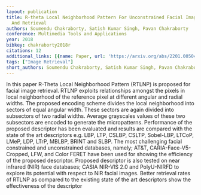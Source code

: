 ```yaml
---
layout: publication
title: R-theta Local Neighborhood Pattern For Unconstrained Facial Image Recognition
  And Retrieval
authors: Soumendu Chakraborty, Satish Kumar Singh, Pavan Chakraborty
conference: Multimedia Tools and Applications
year: 2018
bibkey: chakraborty2018r
citations: 12
additional_links: [{name: Paper, url: 'https://arxiv.org/abs/2201.00504'}]
tags: ["Image Retrieval"]
short_authors: Soumendu Chakraborty, Satish Kumar Singh, Pavan Chakraborty
---
```

In this paper R-Theta Local Neighborhood Pattern (RTLNP) is proposed for
facial image retrieval. RTLNP exploits relationships amongst the pixels in
local neighborhood of the reference pixel at different angular and radial
widths. The proposed encoding scheme divides the local neighborhood into
sectors of equal angular width. These sectors are again divided into subsectors
of two radial widths. Average grayscales values of these two subsectors are
encoded to generate the micropatterns. Performance of the proposed descriptor
has been evaluated and results are compared with the state of the art
descriptors e.g. LBP, LTP, CSLBP, CSLTP, Sobel-LBP, LTCoP, LMeP, LDP, LTrP,
MBLBP, BRINT and SLBP. The most challenging facial constrained and
unconstrained databases, namely; AT&T, CARIA-Face-V5-Cropped, LFW, and Color
FERET have been used for showing the efficiency of the proposed descriptor.
Proposed descriptor is also tested on near infrared (NIR) face databases; CASIA
NIR-VIS 2.0 and PolyU-NIRFD to explore its potential with respect to NIR facial
images. Better retrieval rates of RTLNP as compared to the existing state of
the art descriptors show the effectiveness of the descriptor